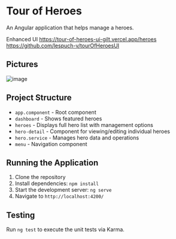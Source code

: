 # Tour of Heroes

An Angular application that helps manage a heroes.

Enhanced UI
https://tour-of-heroes-ui-gilt.vercel.app/heroes
https://github.com/lespuch-v/tourOfHeroesUI

## Pictures

![image](https://github.com/user-attachments/assets/3fd8bd25-e942-46df-b143-b4adb8dd3207)

## Project Structure

- `app.component` - Root component
- `dashboard` - Shows featured heroes
- `heroes` - Displays full hero list with management options
- `hero-detail` - Component for viewing/editing individual heroes
- `hero.service` - Manages hero data and operations
- `menu` - Navigation component

## Running the Application

1. Clone the repository
2. Install dependencies: `npm install`
3. Start the development server: `ng serve`
4. Navigate to `http://localhost:4200/`

## Testing

Run `ng test` to execute the unit tests via Karma.
